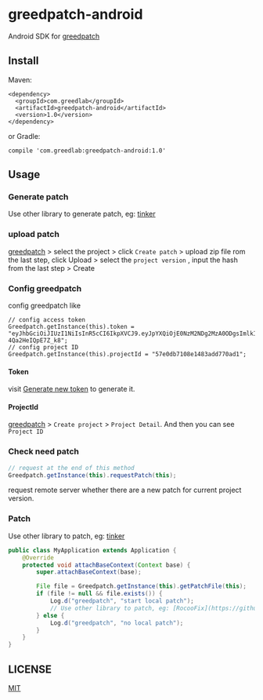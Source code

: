 # greedpatch-android

Android SDK for [greedpatch](https://github.com/greedlab/greedpatch)

## Install

Maven:

```
<dependency>
  <groupId>com.greedlab</groupId>
  <artifactId>greedpatch-android</artifactId>
  <version>1.0</version>
</dependency>
```

or Gradle:

```
compile 'com.greedlab:greedpatch-android:1.0'
```

## Usage

### Generate patch

Use other library to generate patch, eg: [tinker](https://github.com/Tencent/tinker)

### upload patch

[greedpatch](http://patch.greedlab.com/) > select the project > click `Create patch` > upload zip file rom the last step, click Upload > select the `project version` , input the hash from the last step  > Create

### Config greedpatch

config greedpatch like

```
// config access token
Greedpatch.getInstance(this).token = "eyJhbGciOiJIUzI1NiIsInR5cCI6IkpXVCJ9.eyJpYXQiOjE0NzM2NDg2MzA0ODgsImlkIjoiNTdkM2JmMmY5MDE1ZWU0N2ZjYzNjYWJhIiwic2NvcGUiOiJwYXRjaDpjaGVjayJ9.YPedieEibUgLecWDmuIVIdkY_Ra-4Qa2HeIQpE7Z_k8";
// config project ID
Greedpatch.getInstance(this).projectId = "57e0db7108e1483add770ad1";
```

#### Token

visit [Generate new token](http://patch.greedlab.com/settings/my/tokens/new) to generate it.

#### ProjectId

[greedpatch](http://patch.greedlab.com) > `Create project` > `Project Detail`. And then you can see `Project ID`

### Check need patch

```java
// request at the end of this method
Greedpatch.getInstance(this).requestPatch(this);
```

request remote server whether there are a new patch for current project version.

### Patch

Use other library to patch, eg: [tinker](https://github.com/Tencent/tinker)

```java
public class MyApplication extends Application {
    @Override
    protected void attachBaseContext(Context base) {
        super.attachBaseContext(base);

        File file = Greedpatch.getInstance(this).getPatchFile(this);
        if (file != null && file.exists()) {
            Log.d("greedpatch", "start local patch");
            // Use other library to patch, eg: [RocooFix](https://github.com/dodola/RocooFix)
        } else {
            Log.d("greedpatch", "no local patch");
        }
    }
}
```

## LICENSE

[MIT](LICENSE)
